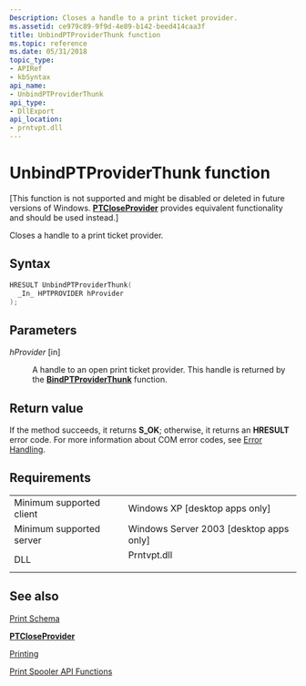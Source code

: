 ```yaml
---
Description: Closes a handle to a print ticket provider.
ms.assetid: ce979c89-9f9d-4e89-b142-beed414caa3f
title: UnbindPTProviderThunk function
ms.topic: reference
ms.date: 05/31/2018
topic_type: 
- APIRef
- kbSyntax
api_name: 
- UnbindPTProviderThunk
api_type: 
- DllExport
api_location: 
- prntvpt.dll
---
```


# UnbindPTProviderThunk function

\[This function is not supported and might be disabled or deleted in future versions of Windows. [**PTCloseProvider**](/windows/desktop/api/prntvpt/nf-prntvpt-ptcloseprovider) provides equivalent functionality and should be used instead.\]

Closes a handle to a print ticket provider.

## Syntax


```C++
HRESULT UnbindPTProviderThunk(
  _In_ HPTPROVIDER hProvider
);
```



## Parameters

<dl> <dt>

*hProvider* \[in\]
</dt> <dd>

A handle to an open print ticket provider. This handle is returned by the [**BindPTProviderThunk**](bindptproviderthunk.md) function.

</dd> </dl>

## Return value

If the method succeeds, it returns **S\_OK**; otherwise, it returns an **HRESULT** error code. For more information about COM error codes, see [Error Handling](https://msdn.microsoft.com/library/ms679692(v=VS.85).aspx).

## Requirements



|                                     |                                                                                        |
|-------------------------------------|----------------------------------------------------------------------------------------|
| Minimum supported client<br/> | Windows XP \[desktop apps only\]<br/>                                            |
| Minimum supported server<br/> | Windows Server 2003 \[desktop apps only\]<br/>                                   |
| DLL<br/>                      | <dl> <dt>Prntvpt.dll</dt> </dl> |



## See also

<dl> <dt>

[Print Schema](https://msdn.microsoft.com/library/Dd372919(v=VS.85).aspx)
</dt> <dt>

[**PTCloseProvider**](/windows/desktop/api/prntvpt/nf-prntvpt-ptcloseprovider)
</dt> <dt>

[Printing](printdocs-printing.md)
</dt> <dt>

[Print Spooler API Functions](printing-and-print-spooler-functions.md)
</dt> </dl>

 

 




